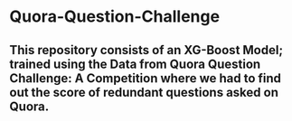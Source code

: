 # Quora-Question-Challenge
## This repository consists of an XG-Boost Model; trained using the Data from Quora Question Challenge: A Competition where we had to find out the score of redundant questions asked on Quora.
